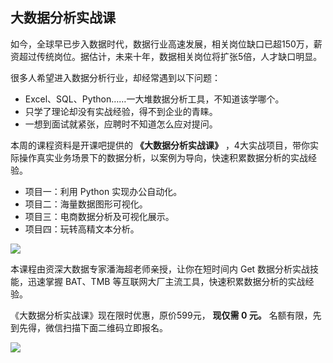 ## 大数据分析实战课

如今，全球早已步入数据时代，数据行业高速发展，相关岗位缺口已超150万，薪资超过传统岗位。据估计，未来十年，数据相关岗位将扩张5倍，人才缺口明显。

很多人希望进入数据分析行业，却经常遇到以下问题：

- Excel、SQL、Python……一大堆数据分析工具，不知道该学哪个。
- 只学了理论却没有实战经验，得不到企业的青睐。
- 一想到面试就紧张，应聘时不知道怎么应对提问。

本周的课程资料是开课吧提供的 **《大数据分析实战课》** ，4大实战项目，带你实际操作真实业务场景下的数据分析，以案例为导向，快速积累数据分析的实战经验。

- 项目一：利用 Python 实现办公自动化。
- 项目二：海量数据图形可视化。
- 项目三：电商数据分析及可视化展示。
- 项目四：玩转高精文本分析。

![](https://www.wangbase.com/blogimg/asset/202008/bg2020081102.jpg)

本课程由资深大数据专家潘海超老师亲授，让你在短时间内 Get 数据分析实战技能，迅速掌握 BAT、TMB 等互联网大厂主流工具，快速积累数据分析的实战经验。

《大数据分析实战课》现在限时优惠，原价599元， **现仅需  0 元。** 名额有限，先到先得，微信扫描下面二维码立即报名。

![](https://www.wangbase.com/blogimg/asset/202009/bg2020091604.jpg)


